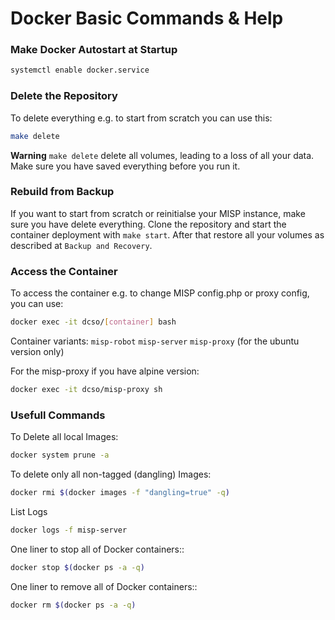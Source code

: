 # Docker Basic Commands & Help

### Make Docker Autostart at Startup
```bash
systemctl enable docker.service
```
### Delete the Repository
To delete everything e.g. to start from scratch you can use this:
```bash
make delete
```

**Warning**
`make delete` delete all volumes, leading to a loss of all your data. Make sure you have saved everything before you run it.

### Rebuild from Backup
If you want to start from scratch or reinitialse your MISP instance, make sure you have delete everything. Clone the repository and start the container deployment with `make start`. After that restore all your volumes as described at `Backup and Recovery`.

### Access the Container
To access the container e.g. to change MISP config.php or proxy config, you can use:
```bash
docker exec -it dcso/[container] bash
```
Container variants: `misp-robot` `misp-server` `misp-proxy` (for the ubuntu version only)

For the misp-proxy if you have alpine version:
```bash
docker exec -it dcso/misp-proxy sh
```

### Usefull Commands
To Delete all local Images:
```bash
docker system prune -a
```

To delete only all non-tagged (dangling) Images:
```bash
docker rmi $(docker images -f "dangling=true" -q)
```

List Logs
```bash
docker logs -f misp-server
```


One liner to stop all of Docker containers::
```bash
docker stop $(docker ps -a -q)
```

One liner to remove all of Docker containers::
```bash
docker rm $(docker ps -a -q)
```

